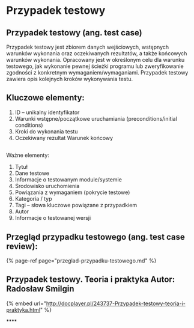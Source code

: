 # Przypadek testowy

## Przypadek testowy \(ang. test case\)

Przypadek testowy jest zbiorem danych wejściowych, wstępnych warunków wykonania oraz oczekiwanych rezultatów, a także końcowych warunków wykonania. Opracowany jest w określonym celu dla warunku testowego, jak wykonanie pewnej ścieżki programu lub zweryfikowanie zgodności z konkretnym wymaganiem/wymaganiami.  Przypadek testowy zawiera opis kolejnych kroków wykonywania testu.

## Kluczowe elementy:

1. ID – unikalny identyfikator 
2. Warunki wstępne/początkowe uruchamiania \(preconditions/initial conditions\) 
3. Kroki do wykonania testu 
4. Oczekiwany rezultat Warunek końcowy

## Ważne elementy:

1. Tytuł
2. Dane testowe
3. Informacje o testowanym module/systemie
4. Środowisko uruchomienia
5. Powiązania z wymaganiem \(pokrycie testowe\)
6. Kategoria / typ
7. Tagi – słowa kluczowe powiązane z przypadkiem
8. Autor
9. Informacje o testowanej wersji

## Przegląd przypadku testowego \(ang. test case review\):

{% page-ref page="przeglad-przypadku-testowego.md" %}



## Przypadek testowy. Teoria i praktyka Autor: Radosław Smilgin

{% embed url="http://docplayer.pl/243737-Przypadek-testowy-teoria-i-praktyka.html" %}

\*\*\*\*

